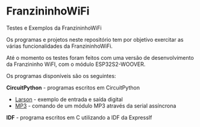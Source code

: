 # FranzininhoWiFi
Testes e Exemplos da FranzininhoWiFi

Os programas e projetos neste repositório tem por objetivo exercitar as
várias funcionalidades da FranzininhoWiFi.

Até o momento os testes foram feitos com uma versão de desenvolvimento 
da Franzininho WiFI, com o módulo ESP32S2-WOOVER.

Os programas disponíveis são os seguintes:

**CircuitPython** - programas escritos em CircuitPython

* [Larson](CircuitPython/Larson) - exemplo de entrada e saída digital
* [MP3](CircuitPython/MP3_Serial) - comando de um módulo MP3 através da serial assíncrona

**IDF** - programa escritos em C utilizando a IDF da ExpressIf

